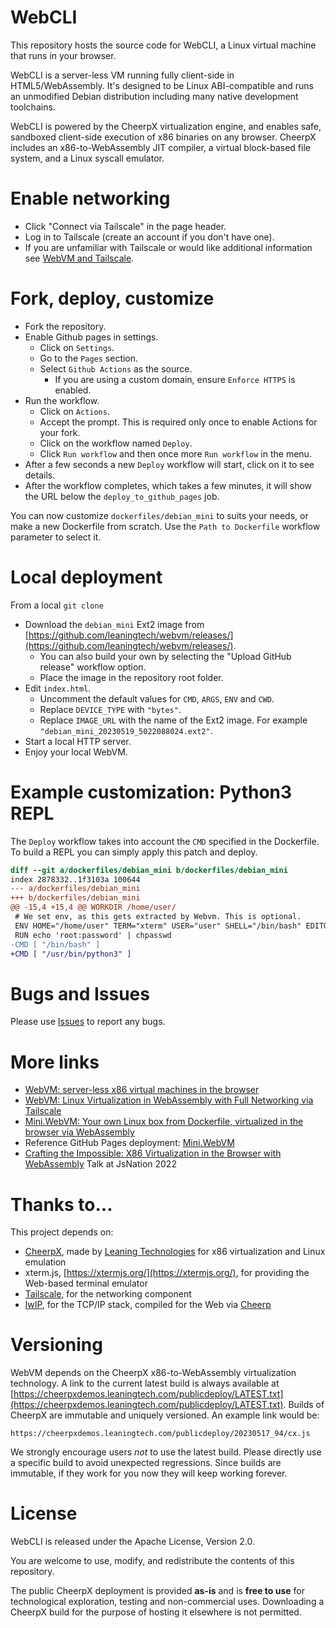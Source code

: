 # WebCLI

This repository hosts the source code for WebCLI, a Linux virtual machine that runs in your browser.

WebCLI is a server-less VM running fully client-side in HTML5/WebAssembly. It's designed to be Linux ABI-compatible and runs an unmodified Debian distribution including many native development toolchains.

WebCLI is powered by the CheerpX virtualization engine, and enables safe, sandboxed client-side execution of x86 binaries on any browser. CheerpX includes an x86-to-WebAssembly JIT compiler, a virtual block-based file system, and a Linux syscall emulator. 

# Enable networking

- Click "Connect via Tailscale" in the page header.
- Log in to Tailscale (create an account if you don't have one).
- If you are unfamiliar with Tailscale or would like additional information see [WebVM and Tailscale](/docs/Tailscale.md).

# Fork, deploy, customize

- Fork the repository.
- Enable Github pages in settings.
	- Click on `Settings`.
	- Go to the `Pages` section.
	- Select `Github Actions` as the source.
        - If you are using a custom domain, ensure `Enforce HTTPS` is enabled. 
- Run the workflow.
	- Click on `Actions`.
	- Accept the prompt. This is required only once to enable Actions for your fork.
	- Click on the workflow named `Deploy`.
	- Click `Run workflow` and then once more `Run workflow` in the menu.
- After a few seconds a new `Deploy` workflow will start, click on it to see details.
- After the workflow completes, which takes a few minutes, it will show the URL below the `deploy_to_github_pages` job.

You can now customize `dockerfiles/debian_mini` to suits your needs, or make a new Dockerfile from scratch. Use the `Path to Dockerfile` workflow parameter to select it.

# Local deployment

From a local `git clone`

- Download the `debian_mini` Ext2 image from [https://github.com/leaningtech/webvm/releases/](https://github.com/leaningtech/webvm/releases/).
	- You can also build your own by selecting the "Upload GitHub release" workflow option.
	- Place the image in the repository root folder.
- Edit `index.html`.
	- Uncomment the default values for `CMD`, `ARGS`, `ENV` and `CWD`.
	- Replace `DEVICE_TYPE` with `"bytes"`.
	- Replace `IMAGE_URL` with the name of the Ext2 image. For example `"debian_mini_20230519_5022088024.ext2"`.
- Start a local HTTP server.
- Enjoy your local WebVM.

# Example customization: Python3 REPL

The `Deploy` workflow takes into account the `CMD` specified in the Dockerfile. To build a REPL you can simply apply this patch and deploy.

```diff
diff --git a/dockerfiles/debian_mini b/dockerfiles/debian_mini
index 2878332..1f3103a 100644
--- a/dockerfiles/debian_mini
+++ b/dockerfiles/debian_mini
@@ -15,4 +15,4 @@ WORKDIR /home/user/
 # We set env, as this gets extracted by Webvm. This is optional.
 ENV HOME="/home/user" TERM="xterm" USER="user" SHELL="/bin/bash" EDITOR="vim" LANG="en_US.UTF-8" LC_ALL="C"
 RUN echo 'root:password' | chpasswd
-CMD [ "/bin/bash" ]
+CMD [ "/usr/bin/python3" ]
```

# Bugs and Issues

Please use [Issues](https://github.com/leaningtech/webvm/issues) to report any bugs.

# More links

- [WebVM: server-less x86 virtual machines in the browser](https://leaningtech.com/webvm-server-less-x86-virtual-machines-in-the-browser/)
- [WebVM: Linux Virtualization in WebAssembly with Full Networking via Tailscale](https://leaningtech.com/webvm-virtual-machine-with-networking-via-tailscale/)
- [Mini.WebVM: Your own Linux box from Dockerfile, virtualized in the browser via WebAssembly](https://leaningtech.com/mini-webvm-your-linux-box-from-dockerfile-via-wasm/)
- Reference GitHub Pages deployment: [Mini.WebVM](https://mini.webvm.io)
- [Crafting the Impossible: X86 Virtualization in the Browser with WebAssembly](https://www.youtube.com/watch?v=VqrbVycTXmw) Talk at JsNation 2022

# Thanks to... 
This project depends on:
- [CheerpX](https://labs.leaningtech.com/cheerpx), made by [Leaning Technologies](https://leaningtech.com) for x86 virtualization and Linux emulation
- xterm.js, [https://xtermjs.org/](https://xtermjs.org/), for providing the Web-based terminal emulator
- [Tailscale](https://tailscale.com/), for the networking component
- [lwIP](https://savannah.nongnu.org/projects/lwip/), for the TCP/IP stack, compiled for the Web via [Cheerp](https://github.com/leaningtech/cheerp-meta)

# Versioning

WebVM depends on the CheerpX x86-to-WebAssembly virtualization technology. A link to the current latest build is always available at [https://cheerpxdemos.leaningtech.com/publicdeploy/LATEST.txt](https://cheerpxdemos.leaningtech.com/publicdeploy/LATEST.txt). Builds of CheerpX are immutable and uniquely versioned. An example link would be:

`https://cheerpxdemos.leaningtech.com/publicdeploy/20230517_94/cx.js`

We strongly encourage users _not_ to use the latest build. Please directly use a specific build to avoid unexpected regressions. Since builds are immutable, if they work for you now they will keep working forever.

# License

WebCLI is released under the Apache License, Version 2.0.

You are welcome to use, modify, and redistribute the contents of this repository.

The public CheerpX deployment is provided **as-is** and is **free to use** for technological exploration, testing and non-commercial uses. Downloading a CheerpX build for the purpose of hosting it elsewhere is not permitted.
